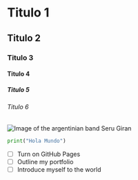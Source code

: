 # Titulo 1
## Titulo 2
### Titulo 3
#### Titulo 4
##### Titulo 5
###### Titulo 6

![Image of the argentinian band Seru Giran](https://github.com/user-attachments/assets/8424d466-5dc9-43ef-8152-2c564f1f8a28)

```python
print("Hola Mundo")
```
- [ ] Turn on GitHub Pages
- [ ] Outline my portfolio
- [ ] Introduce myself to the world
